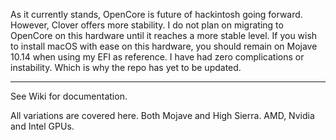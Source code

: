 As it currently stands, OpenCore is future of hackintosh going forward. However, Clover offers more stability. I do not plan on migrating to OpenCore on this hardware until it reaches a more stable level. If you wish to install macOS with ease on this hardware, you should remain on Mojave 10.14 when using my EFI as reference. I have had zero complications or instability. Which is why the repo has yet to be updated.

---

See Wiki for documentation.

All variations are covered here. Both Mojave and High Sierra. AMD, Nvidia and Intel GPUs.
